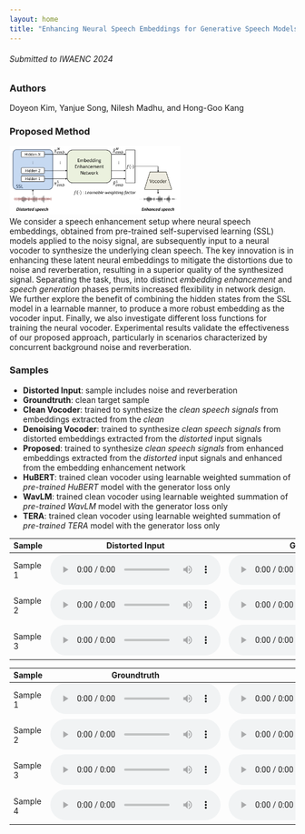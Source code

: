 ```yaml
---
layout: home
title: "Enhancing Neural Speech Embeddings for Generative Speech Models"
---
```

###### Submitted to IWAENC 2024

### Authors

Doyeon Kim, Yanjue Song, Nilesh Madhu, and Hong-Goo Kang

### Proposed Method

<img src="overall.png" width="60%" height="20%" title="px(픽셀) 크기 설정" alt="Proposed framework overview"></img>\
We consider a speech enhancement setup where neural speech embeddings, obtained from pre-trained self-supervised learning (SSL) models applied to the noisy signal, are subsequently input to a neural vocoder to synthesize the underlying clean speech. The key innovation is in enhancing these latent neural embeddings to mitigate the distortions due to noise and reverberation, resulting in a superior quality of the synthesized signal. Separating the task, thus, into distinct _embedding enhancement_ and _speech generation_ phases permits increased flexibility in network design. We further explore the benefit of combining the hidden states from the SSL model in a learnable manner, to produce a more robust embedding as the vocoder input. Finally, we also investigate different loss functions for training the neural vocoder. Experimental results validate the effectiveness of our proposed approach, particularly in scenarios characterized by concurrent background noise and reverberation. 

### Samples
- __Distorted Input__: sample includes noise and reverberation
- __Groundtruth__: clean target sample
- __Clean Vocoder__: trained to synthesize the *clean speech signals* from embeddings extracted from the *clean* 
- __Denoising Vocoder__: trained to synthesize *clean speech signals* from distorted embeddings extracted from the *distorted* input signals 
- __Proposed__: trained to synthesize *clean speech signals* from enhanced embeddings extracted from the *distorted* input signals and enhanced from the embedding enhancement network 
- __HuBERT__: trained clean vocoder using learnable weighted summation of *pre-trained HuBERT* model with the generator loss only 
- __WavLM__: trained clean vocoder using learnable weighted summation of *pre-trained WavLM* model with the generator loss only 
- __TERA__: trained clean vocoder using learnable weighted summation of *pre-trained TERA* model with the generator loss only 

<table>
  <thead>
    <tr>
      <th>Sample</th>
      <th>Distorted Input</th>
      <th>Groundtruth</th>
      <th>Clean Vocoder</th>
      <th>Denoising Vocoder</th>
      <th>Proposed</th>
    </tr>
  </thead>
  <tbody>
    <tr>
      <td>Sample 1</td>
      <td><audio controls  src="samples/demo_samples/distorted_p257_045.wav"> </audio></td>
      <td><audio controls  src="samples/demo_samples/target_p257_045.wav"> </audio></td>
      <td><audio controls  src="samples/demo_samples/cleanvocoder_p257_045.wav"> </audio></td>
      <td><audio controls  src="samples/demo_samples/denoising_p257_045.wav"> </audio></td>
      <td><audio controls  src="samples/demo_samples/proposed_p257_045.wav"> </audio></td>
    </tr>
      <tr>
      <td>Sample 2</td>
      <td><audio controls  src="samples/demo_samples/distorted_fileid_6228.wav"> </audio></td>
      <td><audio controls  src="samples/demo_samples/target_fileid_6228.wav"> </audio></td>
      <td><audio controls  src="samples/demo_samples/cleanvocoder_fileid_6228.wav"> </audio></td>
      <td><audio controls  src="samples/demo_samples/denoising_fileid_6228.wav"> </audio></td>
      <td><audio controls  src="samples/demo_samples/proposed_fileid_6228.wav"> </audio></td>
      </tr>
    <tr>
      <td>Sample 3</td>
      <td><audio controls  src="samples/demo_samples/distorted_fileid_12414.wav"> </audio></td>
      <td><audio controls  src="samples/demo_samples/target_fileid_12414.wav"> </audio></td>
      <td><audio controls  src="samples/demo_samples/cleanvocoder_fileid_12414.wav"> </audio></td>
      <td><audio controls  src="samples/demo_samples/denoising_fileid_12414.wav"> </audio></td>
      <td><audio controls  src="samples/demo_samples/proposed_fileid_12414.wav"> </audio></td>
    </tr>
  </tbody>
</table>



<table>
  <thead>
    <tr>
      <th>Sample</th>
      <th>Groundtruth</th>
      <th>HuBERT</th>
      <th>WavLM</th>
      <th>TERA</th>
    </tr>
  </thead>
  <tbody>
    <tr>
      <td>Sample 1</td>
      <td><audio controls  src="samples/target_p232_205.wav"></audio></td>
      <td><audio controls  src="samples/hubert_p232_205.wav"></audio></td>
      <td><audio controls  src="samples/wavlm_p232_205.wav"> </audio></td>
      <td><audio controls  src="samples/tera_p232_205.wav"> </audio></td>
    </tr>
    <tr>
      <td>Sample 2</td>
      <td><audio controls  src="samples/target_p232_229.wav"></audio></td>
      <td><audio controls  src="samples/hubert_p232_229.wav"></audio></td>
      <td><audio controls  src="samples/wavlm_p232_229.wav"> </audio></td>
      <td><audio controls  src="samples/tera_p232_229.wav"> </audio></td>
    </tr>
    <tr>
      <td>Sample 3</td>
      <td><audio controls  src="samples/target_p257_225.wav"></audio></td>
      <td><audio controls  src="samples/hubert_p257_225.wav"></audio></td>
      <td><audio controls  src="samples/wavlm_p257_225.wav"> </audio></td>
      <td><audio controls  src="samples/tera_p257_225.wav"> </audio></td>
    </tr>
    <tr>
      <td>Sample 4</td>
      <td><audio controls  src="samples/target_p257_368.wav"></audio></td>
      <td><audio controls  src="samples/hubert_p257_368.wav"></audio></td>
      <td><audio controls  src="samples/wavlm_p257_368.wav"> </audio></td>
      <td><audio controls  src="samples/tera_p257_368.wav"> </audio></td>
    </tr>
  </tbody>
</table>

